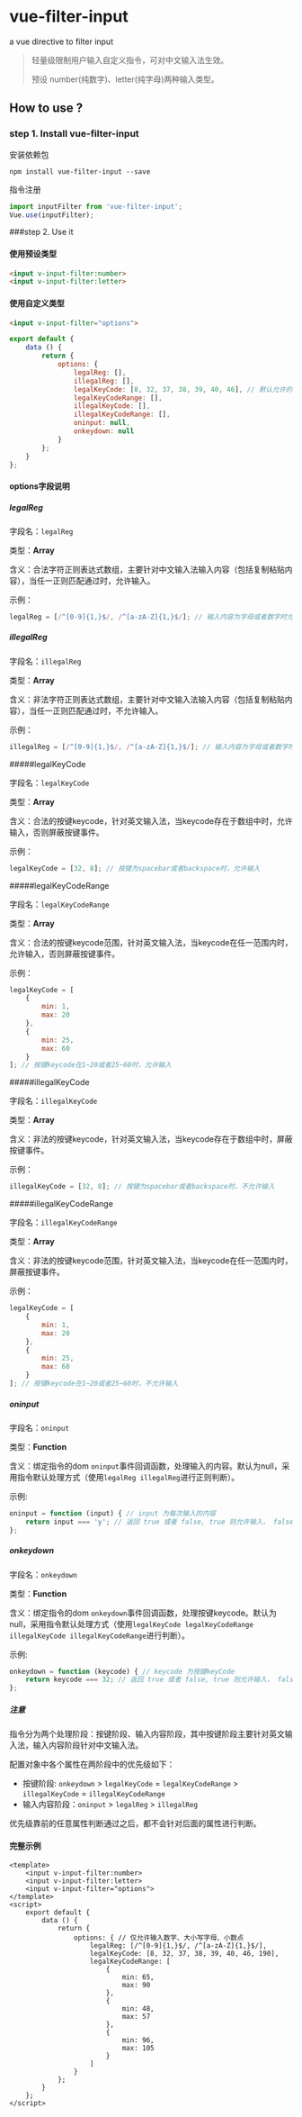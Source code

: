 # vue-filter-input
a vue directive to filter input

> 轻量级限制用户输入自定义指令，可对中文输入法生效。
>
> 预设 number(纯数字)、letter(纯字母)两种输入类型。

## How to use ?

### step 1. Install vue-filter-input
安装依赖包
```shell
npm install vue-filter-input --save
```

指令注册
```javascript
import inputFilter from 'vue-filter-input';
Vue.use(inputFilter);
```



###step 2. Use it

#### 使用预设类型

```html
<input v-input-filter:number>
<input v-input-filter:letter>
```

#### 使用自定义类型

```html
<input v-input-filter="options">
```

```javascript
export default {
    data () {
        return {
        	options: {
				legalReg: [],
                illegalReg: [],
                legalKeyCode: [8, 32, 37, 38, 39, 40, 46], // 默认允许的keycode
                legalKeyCodeRange: [],
                illegalKeyCode: [],
                illegalKeyCodeRange: [],
                oninput: null,
                onkeydown: null
            }  
        };
    }
};
```



#### options字段说明

##### legalReg

字段名：`legalReg`

类型：**Array**

含义：合法字符正则表达式数组，主要针对中文输入法输入内容（包括复制粘贴内容），当任一正则匹配通过时，允许输入。

示例：

```javascript
legalReg = [/^[0-9]{1,}$/, /^[a-zA-Z]{1,}$/]; // 输入内容为字母或者数字时允许输入
```

##### illegalReg

字段名：`illegalReg`

类型：**Array**

含义：非法字符正则表达式数组，主要针对中文输入法输入内容（包括复制粘贴内容），当任一正则匹配通过时，不允许输入。

示例：

```javascript
illegalReg = [/^[0-9]{1,}$/, /^[a-zA-Z]{1,}$/]; // 输入内容为字母或者数字时不允许输入
```

#####legalKeyCode

字段名：`legalKeyCode`

类型：**Array**

含义：合法的按键keycode，针对英文输入法，当keycode存在于数组中时，允许输入，否则屏蔽按键事件。

示例：

```javascript
legalKeyCode = [32, 8]; // 按键为spacebar或者backspace时，允许输入
```

#####legalKeyCodeRange

字段名：`legalKeyCodeRange`

类型：**Array**

含义：合法的按键keycode范围，针对英文输入法，当keycode在任一范围内时，允许输入，否则屏蔽按键事件。

示例：

```javascript
legalKeyCode = [
    {
        min: 1,
      	max: 20
    },
  	{
        min: 25,
      	max: 60
    }
]; // 按键keycode在1~20或者25~60时，允许输入
```

#####illegalKeyCode

字段名：`illegalKeyCode`

类型：**Array**

含义：非法的按键keycode，针对英文输入法，当keycode存在于数组中时，屏蔽按键事件。

示例：

```javascript
illegalKeyCode = [32, 8]; // 按键为spacebar或者backspace时，不允许输入
```

#####illegalKeyCodeRange

字段名：`illegalKeyCodeRange`

类型：**Array**

含义：非法的按键keycode范围，针对英文输入法，当keycode在任一范围内时，屏蔽按键事件。

示例：

```javascript
legalKeyCode = [
    {
        min: 1,
      	max: 20
    },
  	{
        min: 25,
      	max: 60
    }
]; // 按键keycode在1~20或者25~60时，不允许输入
```

##### oninput

字段名：`oninput`

类型：**Function**

含义：绑定指令的dom `oninput`事件回调函数，处理输入的内容。默认为null，采用指令默认处理方式（使用`legalReg illegalReg`进行正则判断）。

示例:

```javascript
oninput = function (input) { // input 为每次输入的内容
	return input === 'y'; // 返回 true 或者 false, true 则允许输入， false则不允许
};
```

##### onkeydown

字段名：`onkeydown`

类型：**Function**

含义：绑定指令的dom `onkeydown`事件回调函数，处理按键keycode。默认为null，采用指令默认处理方式（使用`legalKeyCode legalKeyCodeRange illegalKeyCode illegalKeyCodeRange`进行判断）。

示例:

```javascript
onkeydown = function (keycode) { // keycode 为按键keyCode
	return keycode === 32; // 返回 true 或者 false, true 则允许输入， false则不允许,阻止按键事件
};
```

##### 注意

指令分为两个处理阶段：按键阶段、输入内容阶段，其中按键阶段主要针对英文输入法，输入内容阶段针对中文输入法。

配置对象中各个属性在两阶段中的优先级如下：

- 按键阶段: `onkeydown` > `legalKeyCode` = `legalKeyCodeRange` > `illegalKeyCode` = `illegalKeyCodeRange`
- 输入内容阶段：`oninput` > `legalReg` > `illegalReg`

优先级靠前的任意属性判断通过之后，都不会针对后面的属性进行判断。



#### 完整示例

```vue
<template>
	<input v-input-filter:number>
	<input v-input-filter:letter>
	<input v-input-filter="options">
</template>
<script>
 	export default {
    	data () {
            return {
            	options: { // 仅允许输入数字、大小写字母、小数点
                    legalReg: [/^[0-9]{1,}$/, /^[a-zA-Z]{1,}$/],
                  	legalKeyCode: [8, 32, 37, 38, 39, 40, 46, 190],
                  	legalKeyCodeRange: [
                        {
                            min: 65,
                            max: 90
                        },
                      	{
                            min: 48,
                            max: 57
                        },
                        {
                            min: 96,
                            max: 105
                        }
                    ]
                }  
            };
        }  
    };
</script>
```


